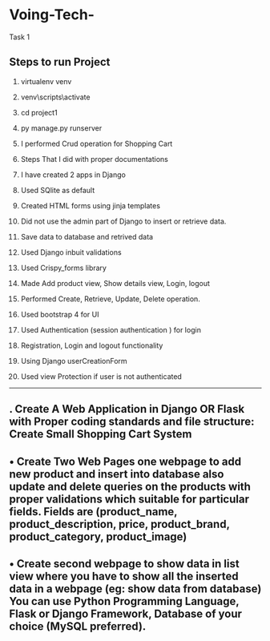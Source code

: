 # Voing-Tech-
Task 1

Steps to run Project
------------------------
1. virtualenv venv
2. venv\scripts\activate
3. cd project1
4. py manage.py runserver


1. I performed Crud operation for Shopping Cart
2. Steps That I did with proper documentations
3. I have created 2 apps in Django
4.  Used SQlite as default
5.  Created HTML forms using jinja templates
6.  Did not use the admin part of Django to insert or retrieve data.
7.  Save data to database and retrived data
8.  Used Django inbuit validations
9.  Used Crispy_forms library
10.   Made Add product view, Show details view, Login, logout
11.   Performed Create, Retrieve, Update, Delete operation.
12.   Used bootstrap 4 for UI
13.   Used Authentication (session authentication ) for login
14.   Registration, Login and logout functionality
15.   Using Django userCreationForm
16.   Used view Protection if user is not authenticated









---------
. Create A Web Application in Django OR Flask with Proper coding standards and file 
structure:
Create Small Shopping Cart System
-------------
• Create Two Web Pages one webpage to add new product and insert into database also 
update and delete queries on the products with proper validations which suitable for 
particular fields. Fields are (product_name, product_description, price, product_brand, 
product_category, product_image)
----------
• Create second webpage to show data in list view where you have to show all the inserted 
data in a webpage (eg: show data from database)
You can use Python Programming Language, Flask or Django Framework, Database of your choice 
(MySQL preferred).
---------

